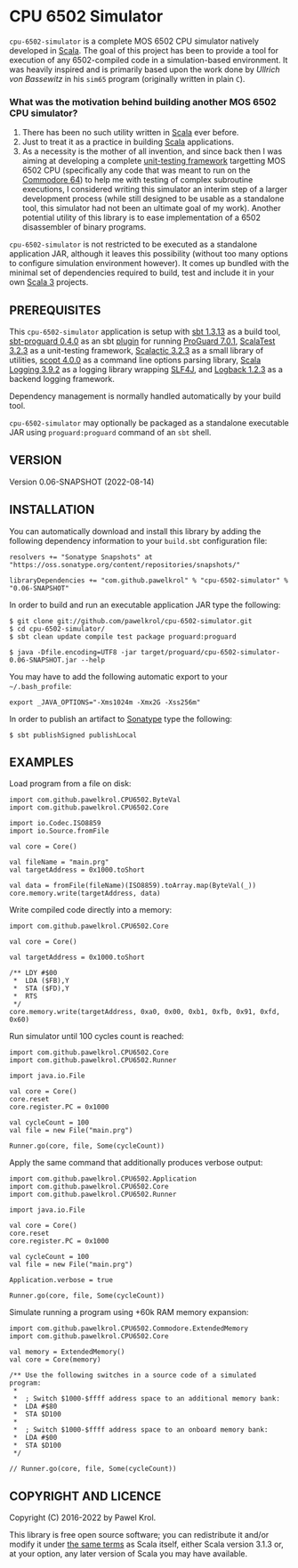 CPU 6502 Simulator
==================

`cpu-6502-simulator` is a complete MOS 6502 CPU simulator natively developed in [Scala]. The goal of this project has been to provide a tool for execution of any 6502-compiled code in a simulation-based environment. It was heavily inspired and is primarily based upon the work done by _Ullrich von Bassewitz_ in his `sim65` program (originally written in plain `C`).

### What was the motivation behind building another MOS 6502 CPU simulator?

1. There has been no such utility written in [Scala] ever before.
2. Just to treat it as a practice in building [Scala] applications.
3. As a necessity is the mother of all invention, and since back then I was aiming at developing a complete [unit-testing framework] targetting MOS 6502 CPU (specifically any code that was meant to run on the [Commodore 64]) to help me with testing of complex subroutine executions, I considered writing this simulator an interim step of a larger development process (while still designed to be usable as a standalone tool, this simulator had not been an ultimate goal of my work). Another potential utility of this library is to ease implementation of a 6502 disassembler of binary programs.

`cpu-6502-simulator` is not restricted to be executed as a standalone application JAR, although it leaves this possibility (without too many options to configure simulation environment however). It comes up bundled with the minimal set of dependencies required to build, test and include it in your own [Scala 3] projects.

PREREQUISITES
-------------

This `cpu-6502-simulator` application is setup with [sbt 1.3.13] as a build tool, [sbt-proguard 0.4.0] as an sbt [plugin] for running [ProGuard 7.0.1], [ScalaTest 3.2.3] as a unit-testing framework, [Scalactic 3.2.3] as a small library of utilities, [scopt 4.0.0] as a command line options parsing library, [Scala Logging 3.9.2] as a logging library wrapping [SLF4J], and [Logback 1.2.3] as a backend logging framework.

Dependency management is normally handled automatically by your build tool.

`cpu-6502-simulator` may optionally be packaged as a standalone executable JAR using `proguard:proguard` command of an `sbt` shell.

VERSION
-------

Version 0.06-SNAPSHOT (2022-08-14)

INSTALLATION
------------

You can automatically download and install this library by adding the following dependency information to your `build.sbt` configuration file:

    resolvers += "Sonatype Snapshots" at "https://oss.sonatype.org/content/repositories/snapshots/"

    libraryDependencies += "com.github.pawelkrol" % "cpu-6502-simulator" % "0.06-SNAPSHOT"

In order to build and run an executable application JAR type the following:

    $ git clone git://github.com/pawelkrol/cpu-6502-simulator.git
    $ cd cpu-6502-simulator/
    $ sbt clean update compile test package proguard:proguard

    $ java -Dfile.encoding=UTF8 -jar target/proguard/cpu-6502-simulator-0.06-SNAPSHOT.jar --help

You may have to add the following automatic export to your `~/.bash_profile`:

    export _JAVA_OPTIONS="-Xms1024m -Xmx2G -Xss256m"

In order to publish an artifact to [Sonatype] type the following:

    $ sbt publishSigned publishLocal

EXAMPLES
--------

Load program from a file on disk:

    import com.github.pawelkrol.CPU6502.ByteVal
    import com.github.pawelkrol.CPU6502.Core

    import io.Codec.ISO8859
    import io.Source.fromFile

    val core = Core()

    val fileName = "main.prg"
    val targetAddress = 0x1000.toShort

    val data = fromFile(fileName)(ISO8859).toArray.map(ByteVal(_))
    core.memory.write(targetAddress, data)

Write compiled code directly into a memory:

    import com.github.pawelkrol.CPU6502.Core

    val core = Core()

    val targetAddress = 0x1000.toShort

    /** LDY #$00
     *  LDA ($FB),Y
     *  STA ($FD),Y
     *  RTS
     */
    core.memory.write(targetAddress, 0xa0, 0x00, 0xb1, 0xfb, 0x91, 0xfd, 0x60)

Run simulator until 100 cycles count is reached:

    import com.github.pawelkrol.CPU6502.Core
    import com.github.pawelkrol.CPU6502.Runner

    import java.io.File

    val core = Core()
    core.reset
    core.register.PC = 0x1000

    val cycleCount = 100
    val file = new File("main.prg")

    Runner.go(core, file, Some(cycleCount))

Apply the same command that additionally produces verbose output:

    import com.github.pawelkrol.CPU6502.Application
    import com.github.pawelkrol.CPU6502.Core
    import com.github.pawelkrol.CPU6502.Runner

    import java.io.File

    val core = Core()
    core.reset
    core.register.PC = 0x1000

    val cycleCount = 100
    val file = new File("main.prg")

    Application.verbose = true

    Runner.go(core, file, Some(cycleCount))

Simulate running a program using +60k RAM memory expansion:

    import com.github.pawelkrol.CPU6502.Commodore.ExtendedMemory
    import com.github.pawelkrol.CPU6502.Core

    val memory = ExtendedMemory()
    val core = Core(memory)

    /** Use the following switches in a source code of a simulated program:
     *
     *  ; Switch $1000-$ffff address space to an additional memory bank:
     *  LDA #$80
     *  STA $D100
     *
     *  ; Switch $1000-$ffff address space to an onboard memory bank:
     *  LDA #$00
     *  STA $D100
     */

    // Runner.go(core, file, Some(cycleCount))

COPYRIGHT AND LICENCE
---------------------

Copyright (C) 2016-2022 by Pawel Krol.

This library is free open source software; you can redistribute it and/or modify it under [the same terms] as Scala itself, either Scala version 3.1.3 or, at your option, any later version of Scala you may have available.

[Scala]: http://www.scala-lang.org/
[unit-testing framework]: https://github.com/pawelkrol/Scala-CommTest
[Commodore 64]: https://en.wikipedia.org/wiki/Commodore_64
[Scala 3]: http://www.scala-lang.org/
[sbt 1.3.13]: http://www.scala-sbt.org/
[sbt-proguard 0.4.0]: https://github.com/sbt/sbt-proguard
[plugin]: http://www.scala-sbt.org/0.13/docs/Plugins.html
[ProGuard 7.0.1]: http://proguard.sourceforge.net/
[ScalaTest 3.2.3]: http://www.scalatest.org/
[Scalactic 3.2.3]: http://www.scalactic.org/
[scopt 4.0.0]: https://github.com/scopt/scopt
[Scala Logging 3.9.2]: https://github.com/typesafehub/scala-logging
[SLF4J]: http://www.slf4j.org/
[Logback 1.2.3]: http://logback.qos.ch/
[Sonatype]: https://oss.sonatype.org/
[the same terms]: https://github.com/pawelkrol/cpu-6502-simulator/blob/master/LICENSE.md
